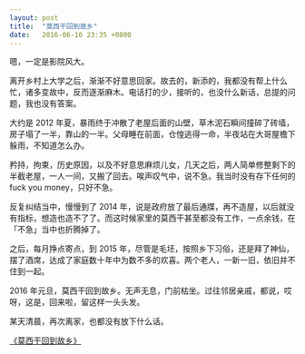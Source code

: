```yaml
---
layout: post
title:  "莫西干回到故乡"
date:   2016-06-16 23:35 +0800
---
```


嗯，一定是影院风大。

离开乡村上大学之后，渐渐不好意思回家。故去的，新添的，我都没有帮上什么忙，诸多变故中，反而逐渐麻木。电话打的少，接听的，也没什么新话，总提的问题，我也没有答案。

大约是 2012 年夏，暴雨终于冲散了老屋后面的山壁，草木泥石瞬间撞碎了砖墙，房子塌了一半，靠山的一半。父母睡在前面，仓惶逃得一命，半夜站在大哥屋檐下躲雨，不知道怎么办。

矜持，拘束，历史原因，以及不好意思麻烦儿女，几天之后，两人简单修整剩下的半截老屋，一人一间，又搬了回去。唉声叹气中，说不急。我当时没有存下任何的 fuck you money，只好不急。

反复纠结当中，慢慢到了 2014 年，说是政府放了最后通牒，再不造屋，以后就没有指标，想造也造不了了。而这时候家里的莫西干甚至都没有工作，一点余钱，在「不急」当中也折腾掉了。

之后，每月挣点寄点，到 2015 年，尽管是毛坯，按照乡下习俗，还是拜了神仙，摆了酒席，达成了家庭数十年中为数不多的欢喜。两个老人，一新一旧，依旧并不住到一起。

2016 年元旦，莫西干回到故乡。无声无息，门前枯坐。过往邻居亲戚，都说，哎呀，这是，回来啦，留这样一头头发。

某天清晨，再次离家，也都没有放下什么话。

[《莫西干回到故乡》](https://movie.douban.com/subject/26356321/)
